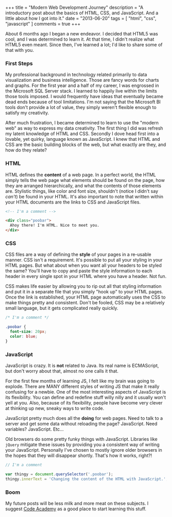 +++
title       = "Modern Web Development Journey"
description = "A introductory post about the basics of HTML, CSS, and JavaScript. And a little about how I got into it."
date        = "2013-06-20"
tags        = [ "html", "css", "javascript" ]
comments    = true
+++

About 6 months ago I began a new endeavor. I decided that HTML5 was cool, and I
was determined to learn it. At that time, I didn't realize what HTML5 even
meant. Since then, I've learned a lot; I'd like to share some of that with you.


### First Steps

My professional background in technology related primarily to data
visualization and business intelligence. Those are fancy words for charts and
graphs. For the first year and a half of my career, I was engrossed in the
Microsoft SQL Server stack. I learned to happily live within the limits those
tools imposed. I would frequently have ideas that eventually became dead ends
because of tool limitations. I'm not saying that the Microsoft BI tools don't
provide a lot of value, they simply weren't flexible enough to satisfy my
creativity.

After much frustration, I became determined to learn to use the "modern web" as
way to express my data creativity. The first thing I did was refresh my latent
knowledge of HTML and CSS. Secondly I dove head first into a lovable, yet
quirky, language known as JavaScript. I knew that HTML and CSS are the basic
building blocks of the web, but what exactly are they, and how do they relate?

### HTML

HTML defines the **content** of a web page. In a perfect world, the HTML simply
tells the web page what elements should be found on the page, how they are
arranged hierarchically, and what the contents of those elements are. Stylistic
things, like color and font size, shouldn't (notice I didn't say *can't*) be
found in your HTML. It's also important to note that written within your HTML
documents are the links to CSS and JavaScript files.

```html
<!-- I'm a comment -->

<div class="poobar">
  Ahoy there! I'm HTML. Nice to meet you.
</div>
```

### CSS

CSS files are a way of defining the **style** of your pages in a re-usable
manner. CSS isn't a requirement. It's possible to put all your styling in your
HTML pages. But what about when you want all your headers to be styled the
same? You'll have to copy and paste the style information to each header in
every single spot in your HTML where you have a header. Not fun.

CSS makes life easier by allowing you to rip out all that styling information
and put it in a separate file that you simply "hook up" to your HTML pages.
Once the link is established, your HTML page automatically uses the CSS to make
things pretty and consistent. Don't be fooled, CSS may be a relatively small
language, but it gets complicated really quickly.

```css
/* I'm a comment */

.poobar {
  font-size: 20px;
  color: blue;
}
```


### JavaScript

JavaScript is crazy. It is **not** related to Java. Its real name is
ECMAScript, but don't worry about that, almost no one calls it that.

For the first few months of learning JS, I felt like my brain was going to
explode. There are MANY different styles of writing JS that make it really
confusing for a newbie. One of the most interesting aspects of JavaScript is
its flexibility. You can define and redefine stuff willy nilly and it usually
won't yell at you. Also, because of its flexibility, people have become very
clever at thinking up new, sneaky ways to write code. 

JavaScript pretty much does all the **doing** for web pages. Need to talk to a
server and get some data without reloading the page? JavaScript. Need
variables? JavaScript. Etc...

Old browsers do some pretty funky things with JavaScript. Libraries like
`jQuery` mitigate these issues by providing you a consistent way of writing
your JavaScript. Personally I've chosen to mostly ignore older browsers in the
hopes that they will disappear shortly. That's how it works, right?!

```javascript
// I'm a comment

var thingy = document.querySelector('.poobar');
thingy.innerText = 'Changing the content of the HTML with JavaScript.';
```

### Boom

My future posts will be less milk and more meat on these subjects. I suggest
[Code Academy](http://www.codecademy.com/) as a good place to start learning
this stuff.

